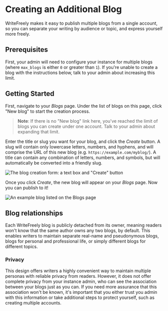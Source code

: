 # Creating an Additional Blog

WriteFreely makes it easy to publish multiple blogs from a single account, so you can separate your writing by audience or topic, and express yourself more freely.

## Prerequisites

First, your admin will need to configure your instance for multiple blogs (where `max_blogs` is either `0` or greater than `1`). If you're unable to create a blog with the instructions below, talk to your admin about increasing this limit.

## Getting Started

First, navigate to your _Blogs_ page. Under the list of blogs on this page, click "New blog" to start the creation process.

> **Note**: If there is no "New blog" link here, you've reached the limit of blogs you can create under one account. Talk to your admin about expanding that limit.

Enter the title or slug you want for your blog, and click the _Create_ button. A slug will contain only lowercase letters, numbers, and hyphens, and will comprise the URL of this new blog (e.g. `https://example.com/myblog/`). A title can contain any combination of letters, numbers, and symbols, but will automatically be converted into a friendly slug.

![The blog creation form: a text box and "Create" button](https://i.snap.as/dXfBD3F.png)

Once you click _Create_, the new blog will appear on your _Blogs_ page. Now you can publish to it!

![An example blog listed on the Blogs page](https://i.snap.as/jN0D362.png)

## Blog relationships

Each WriteFreely blog is publicly detached from its owner, meaning readers won't know that the same author owns any two blogs, by default. This enables writers to maintain separate real-name and pseudonymous blogs, blogs for personal and professional life, or simply different blogs for different topics.

### Privacy

This design offers writers a highly convenient way to maintain multiple personas with reliable privacy from readers. However, it does not offer complete privacy from your instance admin, who can see the association between your blogs just as you can. If you need more assurance that this association won't be known, it's important that you either trust you admin with this information or take additional steps to protect yourself, such as creating multiple accounts.
